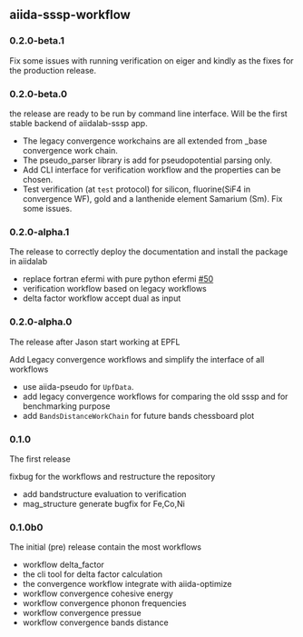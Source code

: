 ## aiida-sssp-workflow

### 0.2.0-beta.1
Fix some issues with running verification on eiger and kindly as the fixes for the production release.

### 0.2.0-beta.0
the release are ready to be run by command line interface.
Will be the first stable backend of aiidalab-sssp app.

- The legacy convergence workchains are all extended from _base convergence work chain.
- The pseudo_parser library is add for pseudopotential parsing only.
- Add CLI interface for verification workflow and the properties can be chosen.
- Test verification (at `test` protocol) for silicon, fluorine(SiF4 in convergence WF), gold and a lanthenide element Samarium (Sm). Fix some issues.

### 0.2.0-alpha.1
The release to correctly deploy the documentation and install the package in aiidalab

- replace fortran efermi with pure python efermi [#50](https://github.com/aiidateam/aiida-sssp-workflow/pull/50)
- verification workflow based on legacy workflows
- delta factor workflow accept dual as input

### 0.2.0-alpha.0
The release after Jason start working at EPFL

Add Legacy convergence workflows and simplify the interface of all workflows

- use aiida-pseudo for `UpfData`.
- add legacy convergence workflows for comparing the old sssp and for benchmarking purpose
- add `BandsDistanceWorkChain` for future bands chessboard plot

### 0.1.0
The first release

fixbug for the workflows and restructure the repository

- add bandstructure evaluation to verification
- mag_structure generate bugfix for Fe,Co,Ni

### 0.1.0b0
The initial (pre) release contain the most workflows

- workflow delta_factor
- the cli tool for delta factor calculation
- the convergence workflow integrate with aiida-optimize
- workflow convergence cohesive energy
- workflow convergence phonon frequencies
- workflow convergence pressue
- workflow convergence bands distance
